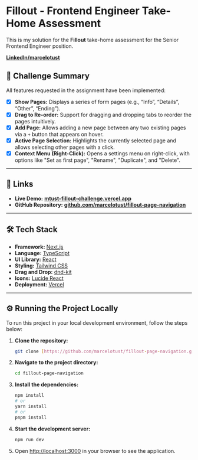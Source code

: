 # Fillout - Frontend Engineer Take-Home Assessment

This is my solution for the **Fillout** take-home assessment for the Senior Frontend Engineer position.

[**LinkedIn/marcelotust**](https://www.linkedin.com/in/marcelotust/)

## 🧠 Challenge Summary

All features requested in the assignment have been implemented:

- [x] **Show Pages:** Displays a series of form pages (e.g., “Info”, “Details”, “Other”, “Ending”).
- [x] **Drag to Re-order:** Support for dragging and dropping tabs to reorder the pages intuitively.
- [x] **Add Page:** Allows adding a new page between any two existing pages via a `+` button that appears on hover.
- [x] **Active Page Selection:** Highlights the currently selected page and allows selecting other pages with a click.
- [x] **Context Menu (Right-Click):** Opens a settings menu on right-click, with options like "Set as first page", "Rename", "Duplicate", and "Delete".

---

## 🚀 Links

- **Live Demo:** [**mtust-fillout-challenge.vercel.app**](https://mtust-fillout-challenge.vercel.app/)
- **GitHub Repository:** [**github.com/marcelotust/fillout-page-navigation**](https://github.com/marcelotust/fillout-page-navigation)

---

## 🛠️ Tech Stack

- **Framework:** [Next.js](https://nextjs.org/)
- **Language:** [TypeScript](https://www.typescriptlang.org/)
- **UI Library:** [React](https://reactjs.org/)
- **Styling:** [Tailwind CSS](https://tailwindcss.com/)
- **Drag and Drop:** [dnd-kit](https://dndkit.com/)
- **Icons:** [Lucide React](https://lucide.dev/)
- **Deployment:** [Vercel](https://vercel.com/)

---

## ⚙️ Running the Project Locally

To run this project in your local development environment, follow the steps below:

1.  **Clone the repository:**

    ```bash
    git clone [https://github.com/marcelotust/fillout-page-navigation.git](https://github.com/marcelotust/fillout-page-navigation.git)
    ```

2.  **Navigate to the project directory:**

    ```bash
    cd fillout-page-navigation
    ```

3.  **Install the dependencies:**

    ```bash
    npm install
    # or
    yarn install
    # or
    pnpm install
    ```

4.  **Start the development server:**

    ```bash
    npm run dev
    ```

5.  Open [http://localhost:3000](http://localhost:3000) in your browser to see the application.
